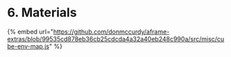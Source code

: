 # 6. Materials

{% embed url="https://github.com/donmccurdy/aframe-extras/blob/99535cd878eb36cb25cdcda4a32a40eb248c990a/src/misc/cube-env-map.js" %}



